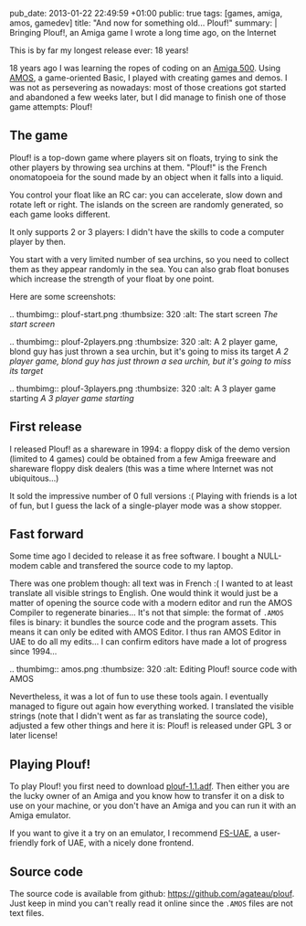 pub_date: 2013-01-22 22:49:59 +01:00
public: true
tags: [games, amiga, amos, gamedev]
title: "And now for something old... Plouf!"
summary: |
    Bringing Plouf!, an Amiga game I wrote a long time ago, on the Internet

This is by far my longest release ever: 18 years!

18 years ago I was learning the ropes of coding on an [Amiga 500][a500]. Using
[AMOS][], a game-oriented Basic, I played with creating games and demos. I was
not as persevering as nowadays: most of those creations got started and
abandoned a few weeks later, but I did manage to finish one of those game
attempts: Plouf!

## The game

Plouf! is a top-down game where players sit on floats, trying to sink the other
players by throwing sea urchins at them. "Plouf!" is the French onomatopoeia
for the sound made by an object when it falls into a liquid.

You control your float like an RC car: you can accelerate, slow down and rotate
left or right. The islands on the screen are randomly generated, so each game
looks different.

It only supports 2 or 3 players: I didn't have the skills to code a computer
player by then.

You start with a very limited number of sea urchins, so you need to collect them
as they appear randomly in the sea. You can also grab float bonuses which
increase the strength of your float by one point.

Here are some screenshots:

.. thumbimg:: plouf-start.png
    :thumbsize: 320
    :alt: The start screen
_The start screen_

.. thumbimg:: plouf-2players.png
    :thumbsize: 320
    :alt: A 2 player game, blond guy has just thrown a sea urchin, but it's going to miss its target
_A 2 player game, blond guy has just thrown a sea urchin, but it's going to miss its target_

.. thumbimg:: plouf-3players.png
    :thumbsize: 320
    :alt: A 3 player game starting
_A 3 player game starting_

## First release

I released Plouf! as a shareware in 1994: a floppy disk of the demo version
(limited to 4 games) could be obtained from a few Amiga freeware and shareware
floppy disk dealers (this was a time where Internet was not ubiquitous...)

It sold the impressive number of 0 full versions :( Playing with friends is a
lot of fun, but I guess the lack of a single-player mode was a show stopper.

## Fast forward

Some time ago I decided to release it as free software. I bought a NULL-modem
cable and transfered the source code to my laptop.

There was one problem though: all text was in French :( I wanted to at least
translate all visible strings to English. One would think it would just be a
matter of opening the source code with a modern editor and run the AMOS
Compiler to regenerate binaries... It's not that simple: the format of `.AMOS`
files is binary: it bundles the source code and the program assets. This means
it can only be edited with AMOS Editor. I thus ran AMOS Editor in UAE to do all
my edits... I can confirm editors have made a lot of progress since 1994...

.. thumbimg:: amos.png
    :thumbsize: 320
    :alt: Editing Plouf! source code with AMOS

Nevertheless, it was a lot of fun to use these tools again. I eventually
managed to figure out again how everything worked. I translated the visible
strings (note that I didn't went as far as translating the source code),
adjusted a few other things and here it is: Plouf! is released under GPL 3 or
later license!

## Playing Plouf!

To play Plouf! you first need to download [plouf-1.1.adf][adf]. Then either you are
the lucky owner of an Amiga and you know how to transfer it on a disk to use on
your machine, or you don't have an Amiga and you can run it with an Amiga
emulator.

If you want to give it a try on an emulator, I recommend [FS-UAE][], a user-friendly
fork of UAE, with a nicely done frontend.

## Source code

The source code is available from github: <https://github.com/agateau/plouf>.
Just keep in mind you can't really read it online since the `.AMOS` files are
not text files.

[a500]: https://en.wikipedia.org/wiki/Amiga_500
[AMOS]: https://en.wikipedia.org/wiki/AMOS_%28programming_language%29
[adf]: /projects/plouf/plouf-1.1.adf
[FS-UAE]: http://fengestad.no/fs-uae/
